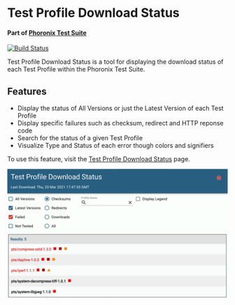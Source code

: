 # Test Profile Download Status

#### Part of [Phoronix Test Suite](https://www.phoronix-test-suite.com/)

[![Build Status](https://github.com/tippettj/phoronix-stats?branch=master)](https://github.com/tippettj/phoronix-stats)

Test Profile Download Status is a tool for displaying the download status of each Test Profile within the Phoronix Test Suite.

## Features

- Display the status of All Versions or just the Latest Version of each Test Profile
- Display specific failures such as checksum, redirect and HTTP reponse code
- Search for the status of a given Test Profile
- Visualize Type and Status of each error though colors and signifiers

To use this feature, visit the [Test Profile Download Status](https://tippettj.github.io/phoronix-stats/index.html) page.

![image](testProfileDisplay.png)
